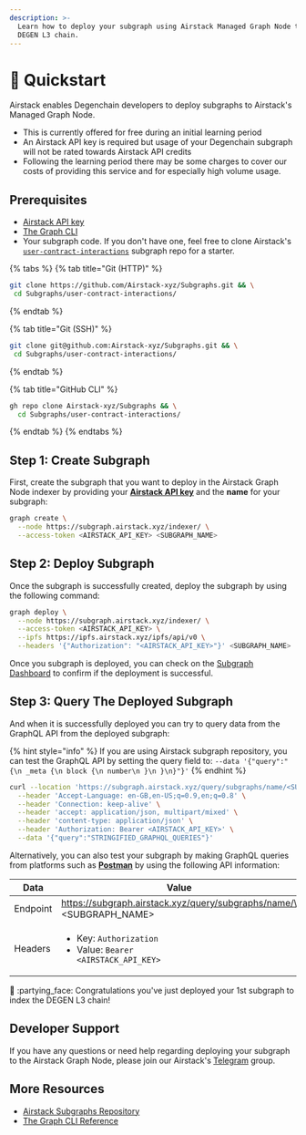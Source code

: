 ```yaml
---
description: >-
  Learn how to deploy your subgraph using Airstack Managed Graph Node to the
  DEGEN L3 chain.
---
```


# 🚀 Quickstart

Airstack enables Degenchain developers to deploy subgraphs to Airstack's Managed Graph Node.

* This is currently offered for free during an initial learning period&#x20;
* An Airstack API key is required but usage of your Degenchain subgraph will not be rated towards Airstack API credits&#x20;
* Following the learning period there may be some charges to cover our costs of providing this service and for especially high volume usage.

## Prerequisites

* [Airstack API key](../get-started/get-api-key.md)
* [The Graph CLI](https://www.npmjs.com/package/@graphprotocol/graph-cli)
* Your subgraph code. If you don't have one, feel free to clone Airstack's [`user-contract-interactions`](https://github.com/Airstack-xyz/Subgraphs/tree/main/user-contact-interactions) subgraph repo for a starter.

{% tabs %}
{% tab title="Git (HTTP)" %}
```sh
git clone https://github.com/Airstack-xyz/Subgraphs.git && \
 cd Subgraphs/user-contract-interactions/
```
{% endtab %}

{% tab title="Git (SSH)" %}
```sh
git clone git@github.com:Airstack-xyz/Subgraphs.git && \
 cd Subgraphs/user-contract-interactions/
```
{% endtab %}

{% tab title="GitHub CLI" %}
```sh
gh repo clone Airstack-xyz/Subgraphs && \
  cd Subgraphs/user-contract-interactions/
```
{% endtab %}
{% endtabs %}

## Step 1: Create Subgraph

First, create the subgraph that you want to deploy in the Airstack Graph Node indexer by providing your [**Airstack API key**](../get-started/get-api-key.md) and the **name** for your subgraph:

```sh
graph create \
  --node https://subgraph.airstack.xyz/indexer/ \
  --access-token <AIRSTACK_API_KEY> <SUBGRAPH_NAME>
```

## Step 2: Deploy Subgraph

Once the subgraph is successfully created, deploy the subgraph by using the following command:

```sh
graph deploy \
  --node https://subgraph.airstack.xyz/indexer/ \
  --access-token <AIRSTACK_API_KEY> \
  --ipfs https://ipfs.airstack.xyz/ipfs/api/v0 \
  --headers '{"Authorization": "<AIRSTACK_API_KEY>"}' <SUBGRAPH_NAME>
```

Once you subgraph is deployed, you can check on the [Subgraph Dashboard](https://graph-monitor.airstack.xyz/public-dashboards/60d5d75c5d9f408f9081eec1b4070d22?orgId=1) to confirm if the deployment is successful.

## Step 3: Query The Deployed Subgraph

And when it is successfully deployed you can try to query data from the GraphQL API from the deployed subgraph:

{% hint style="info" %}
If you are using Airstack subgraph repository, you can test the GraphQL API by setting the query field to: `--data '{"query":"{\n _meta {\n block {\n number\n }\n }\n}"}'`
{% endhint %}

```sh
curl --location 'https://subgraph.airstack.xyz/query/subgraphs/name/<SUBGRAPH_NAME>' \
  --header 'Accept-Language: en-GB,en-US;q=0.9,en;q=0.8' \
  --header 'Connection: keep-alive' \
  --header 'accept: application/json, multipart/mixed' \
  --header 'content-type: application/json' \
  --header 'Authorization: Bearer <AIRSTACK_API_KEY>' \
  --data '{"query":"STRINGIFIED_GRAPHQL_QUERIES"}'
```

Alternatively, you can also test your subgraph by making GraphQL queries from platforms such as [**Postman**](https://www.postman.com/) by using the following API information:

| Data     | Value                                                                                                        |
| -------- | ------------------------------------------------------------------------------------------------------------ |
| Endpoint | https://subgraph.airstack.xyz/query/subgraphs/name/\<SUBGRAPH\_NAME>                                         |
| Headers  | <ul><li>Key: <code>Authorization</code></li><li>Value: <code>Bearer &#x3C;AIRSTACK_API_KEY></code></li></ul> |

🎉 :partying\_face: Congratulations you've just deployed your 1st subgraph to index the DEGEN L3 chain!

## **D**eveloper Support

If you have any questions or need help regarding deploying your subgraph to the Airstack Graph Node, please join our Airstack's [Telegram](https://t.me/+1k3c2FR7z51mNDRh) group.

## More Resources

* [Airstack Subgraphs Repository](https://github.com/Airstack-xyz/Subgraphs)
* [The Graph CLI Reference](https://www.npmjs.com/package/@graphprotocol/graph-cli)
